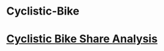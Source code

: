 # Cyclistic-Bike

# [Cyclistic Bike Share Analysis](cyclistic-bike-share-analyis-google-data-analyti.ipynb)


